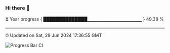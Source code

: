 ### Hi there 👋

⏳ Year progress { ██████████████▁▁▁▁▁▁▁▁▁▁▁▁▁▁▁▁ } 49.38 %

---

⏰ Updated on Sat, 29 Jun 2024 17:36:55 GMT

![Progress Bar CI](https://github.com/IshwaranRudhara/GIT-ACTION/workflows/Progress%20Bar%20CI/badge.svg)
